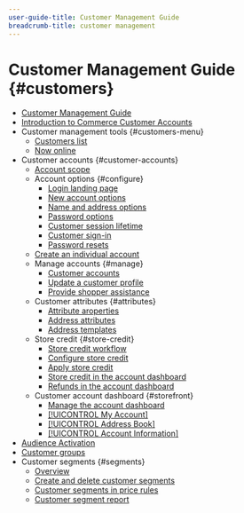 ```yaml
---
user-guide-title: Customer Management Guide
breadcrumb-title: customer management
---
```


# Customer Management Guide {#customers}

+ [Customer Management Guide](guide-overview.md)
+ [Introduction to Commerce Customer Accounts](customers-introduction.md)
+ Customer management tools {#customers-menu}
  + [Customers list](customers-all.md)
  + [Now online](now-online.md)
+ Customer accounts {#customer-accounts}
  + [Account scope](customer-account-scope.md)
  + Account options {#configure}
    + [Login landing page](login-landing-page.md)
    + [New account options](account-options-new.md)
    + [Name and address options](name-address-options.md)
    + [Password options](password-options.md)
    + [Customer session lifetime](customer-online-options.md)
    + [Customer sign-in](customer-sign-in.md)
    + [Password resets](password-reset.md)
  + [Create an individual account](account-create.md)
  + Manage accounts {#manage}
    + [Customer accounts](manage-account.md)
    + [Update a customer profile](update-account.md)
    + [Provide shopper assistance](login-as-customer.md)
  + Customer attributes {#attributes}
    + [Attribute aroperties](attribute-properties.md)
    + [Address attributes](address-attributes.md)
    + [Address templates](address-templates.md)
  + Store credit {#store-credit}
    + [Store credit workflow](store-credit.md)
    + [Configure store credit](credit-configure.md)
    + [Apply store credit](store-credit-using.md)
    + [Store credit in the account dashboard](account-dashboard-store-credit.md)
    + [Refunds in the account dashboard](refunds-customer-account.md)
  + Customer account dashboard {#storefront}
    + [Manage the account dashboard](account-dashboard.md)
    + [[!UICONTROL My Account]](account-dashboard-my-account.md)
    + [[!UICONTROL Address Book]](account-dashboard-address-book.md)
    + [[!UICONTROL Account Information]](account-dashboard-account-information.md)
+ [Audience Activation](audience-activation.md)
+ [Customer groups](customer-groups.md)
+ Customer segments {#segments}
  + [Overview](customer-segments.md)
  + [Create and delete customer segments](customer-segment-create.md)
  + [Customer segments in price rules](customer-segment-price-rule.md)
  + [Customer segment report](customer-segment-reports.md)
